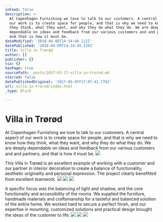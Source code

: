 ```yaml
---
inFeed: false
description: >-
  At Copenhagen Furnishing we love to talk to our customers. A central aspect of
  our work is to create space for people, and that is why we need to know how
  they think, what they want, and why they do what they do. We are deeply
  dependable on ideas and feedback from our various customers and and partners,
  and that is how it must be.
dateModified: '2018-04-09T14:34:48.112Z'
datePublished: '2018-04-09T14:34:49.134Z'
title: Villa in Trørød
author: []
publisher: {}
via: {}
hasPage: true
sourcePath: _posts/2017-03-27-villa-in-trorod.md
starred: false
datePublishedOriginal: '2017-05-05T17:07:41.770Z'
url: villa-in-trorod/index.html
_type: Blurb

---
```

# Villa in Trørød

At Copenhagen Furnishing we love to talk to our customers. A central aspect of our work is to create space for people, and that is why we need to know how they think, what they want, and why they do what they do. We are deeply dependable on ideas and feedback from our various customers and and partners, and that is how it must be.
![](https://the-grid-user-content.s3-us-west-2.amazonaws.com/89665e05-4cda-4deb-ae11-2ca01d058f64.jpg)

This Villa in Trørød is an excellent example of working with a customer and our partner in interior decoration to create a balance of functionality, aesthetic originality and personal expression. The project clearly benefitted from excellent teamwork.
![](https://the-grid-user-content.s3-us-west-2.amazonaws.com/410bf23f-6b82-4f5e-ace5-415c6f1f6034.jpg)
![](https://the-grid-user-content.s3-us-west-2.amazonaws.com/e5c02a7e-bd29-4016-a4aa-30e5f603982b.jpg)
![](https://the-grid-user-content.s3-us-west-2.amazonaws.com/3a6badf7-92fb-4eb7-949a-d9facdeaf93c.jpg)

A specific focus was the balancing of light and shadow, and the core functionality and accessibility of the rooms. We supplied the furniture, handmade materials and craftsmanship for a tasteful and balanced solution of the entire home. We worked hard to secure a perfect finish, and our expertise in mounting, customized solutions and practical design brought the ideas of the customer to life.
![](https://the-grid-user-content.s3-us-west-2.amazonaws.com/357fdaf8-b554-4363-9011-e52c888c4791.jpg)
![](https://the-grid-user-content.s3-us-west-2.amazonaws.com/2b1b488c-1fcd-4581-bb27-4c8c4241ad42.jpg)
![](https://the-grid-user-content.s3-us-west-2.amazonaws.com/43408b93-7e2a-4ab5-bac1-faf7b5f1b0b3.jpg)